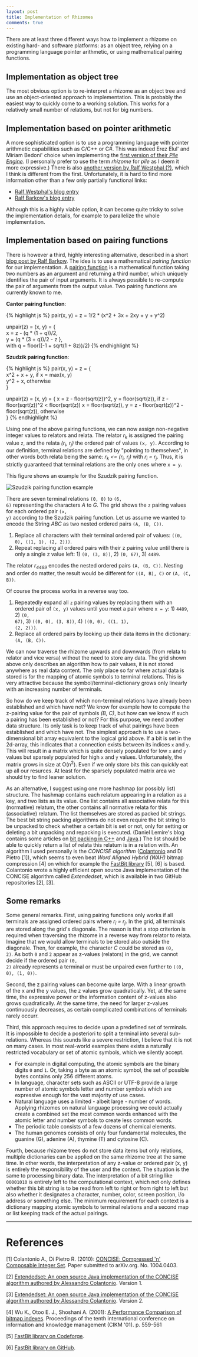```yaml
---
layout: post
title: Implementation of Rhizomes
comments: true
---
```

There are at least three different ways how to implement a rhizome on existing hard- and software platforms: as an object tree, relying on a programming language pointer arithmetic, or using mathematical pairing functions.<!--more-->

## Implementation as object tree

The most obvious option is to re-interpret a rhizome as an object tree and use an object-oriented approach to implementation. This is probably the easiest way to quickly come to a working solution. This works for a relatively small number of relations, but not for big numbers.

## Implementation based on pointer arithmetic

A more sophisticated option is to use a programming language with pointer arithmetic capabilities such as C/C++ or C#. This was indeed Erez Elul' and Miriam Bedoni' choice when implementing the [first version of their _Pile Engine_](http://sourceforge.net/projects/pileworks/). (I personally prefer to use the term _rhizome_ for _pile_ as I deem it more expressive.) There is also [another version by Ralf Westphal (?)](https://code.google.com/p/pile/), which I think is different from the first. Unfortunately, it is hard to find more information other than a few only partially functional links:

* [Ralf Westphal's blog entry](http://weblogs.asp.net/ralfw/441384)
* [Ralf Barkow's blog entry](http://ralfbarkow.wordpress.com/2006/04/23/what-is-a-pile_object/)

Although this is a highly viable option, it can become quite tricky to solve the implementation details, for example to parallelize the whole implementation.

## Implementation based on pairing functions

There is however a third, highly interesting alternative, described in a short [blog post by Ralf Barkow](http://ralfbarkow.wordpress.com/2006/06/21/the-cauchycantor-diagonal-method/). The idea is to use a mathematical _pairing function_ for our implementation. A [pairing function](http://en.wikipedia.org/wiki/Pairing_function) is a mathematical function taking two numbers as an argument and returning a third number, which uniquely identifies the pair of input arguments. It is always possible to re-compute the pair of arguments from the output value. Two pairing functions are currently known to me.

__Cantor pairing function__:

{% highlight js %}
pair(x, y) = z = 1/2 * (x^2 + 3x + 2xy + y + y^2)

unpair(z) = (x, y) = {  
    x = z - (q * (1 + q))/2,  
    y = (q * (3 + q))/2 - z },  
    with q = floor((-1 + sqrt(1 + 8z))/2)
{% endhighlight %}

__Szudzik pairing function__:

{% highlight js %}
pair(x, y) = z = {  
    x^2 + x + y, if x = max(x, y)  
    y^2 + x, otherwise  
}

unpair(z) = (x, y) = {
    x = z - floor(sqrt(z))^2, y = floor(sqrt(z)), if z - floor(sqrt(z))^2 < floor(sqrt(z))
    x = floor(sqrt(z)), y = z - floor(sqrt(z))^2 - floor(sqrt(z)), otherwise  
}
{% endhighlight %}

Using one of the above pairing functions, we can now assign non-negative integer values to relators and relata. The relator _r<sub>k</sub>_ is assigned the pairing value <code>z</code>, and the relata _(r<sub>i</sub>, r<sub>j</sub>)_ the ordered pair of values <code>(x, y)</code>. According to our definition, terminal relations are defined by "pointing to themselves", in other words both relata being the same: _r<sub>k</sub> <= (r<sub>i</sub>, r<sub>j</sub>)_ with _r<sub>i</sub> = r<sub>j</sub>_. Thus, it is strictly guaranteed that terminal relations are the only ones where <code>x = y</code>.

This figure shows an example for the Szudzik pairing function. 

![Szudzik pairing function example](/public/img/szudzik-pairing-func.jpg "Szudzik pairing function example")

There are seven terminal relations <code>(0, 0)</code> to <code>(6, 6)</code> representing the characters _A_ to _G_. The grid shows the <code>z</code> pairing values for each ordered pair <code>(x, y)</code> according to the Szudzik pairing function. Let us assume we wanted to encode the String _ABC_ as two nested ordered pairs <code>(A, (B, C))</code>.

1. Replace all characters with their terminal ordered pair of values: <code>((0, 0), ((1, 1), (2, 2)))</code>.
2. Repeat replacing all ordered pairs with their z pairing value until there is only a single z value left: 1) <code>(0, (3, 8))</code>, 2) <code>(0, 67)</code>, 3) <code>4489</code>.

The relator _r<sub>4489</sub>_ encodes the nested ordered pairs <code>(A, (B, C))</code>. Nesting and order do matter, the result would be different for <code>((A, B), C)</code> or <code>(A, (C, B))</code>.

Of course the process works in a reverse way too.

1. Repeatedly expand all <code>z</code> pairing values by replacing them with an ordered pair of <code>(x, y)</code> values until you meet a pair where <code>x = y</code>: 1) <code>4489</code>, 2) <code>(0, 67)</code>, 3) <code>((0, 0), (3, 8))</code>, 4) <code>((0, 0), ((1, 1), (2, 2)))</code>.
2. Replace all ordered pairs by looking up their data items in the dictionary: <code>(A, (B, C))</code>.

We can now traverse the rhizome upwards and downwards (from relata to relator and vice versa) without the need to store any data. The grid shown above only describes an algorithm how to pair values, it is not stored anywhere as real data content. The only place so far where actual data is stored is for the mapping of atomic symbols to terminal relations. This is very attractive because the symbol/terminal-dictionary grows only linearly with an increasing number of terminals.

So how do we keep track of which non-terminal relations have already been established and which have not? We know for example how to compute the z-pairing value for the pair of symbols _(B, C)_, but how can we know if such a pairing has been established or not? For this purpose, we need another data structure. Its only task is to keep track of what pairings have been established and which have not. The simplest approach is to use a two-dimensional bit array equivalent to the logical grid above. If a bit is set in the 2d-array, this indicates that a connection exists between its indices <code>x</code> and <code>y</code>. This will result in a matrix which is quite densely populated for low <code>x</code> and <code>y</code> values but sparsely populated for high <code>x</code> and <code>y</code> values. Unfortunately, the matrix grows in size at O(n<sup>2</sup>). Even if we only store bits this can quickly eat up all our resurces. At least for the sparsely populated matrix area we should try to find leaner solution.

As an alternative, I suggest using one more hashmap (or possibly list) structure. The hashmap contains each relatum appearing in a relation as a key, and two lists as its value. One list contains all associative relata for this (normative) relatum, the other contains all normative relata for this (associative) relatum. The list themselves are stored as packed bit strings. The best bit string packing algorithms do not even require the bit string to be unpacked to check whether a certain bit is set or not, only for setting or deleting a bit unpacking and repacking is executed. (Daniel Lemire's blog contains some articles on [bit packing in C++](http://lemire.me/blog/archives/2012/03/06/how-fast-is-bit-packing/) and [Java](http://lemire.me/blog/archives/2013/07/08/fast-integer-compression-in-java/).) The list should be able to quickly return a list of relata this relatum is in a relation with. An algorithm I used personally is the _CONCISE algorithm_ ([Colantonio](http://ricerca.mat.uniroma3.it/users/colanton/publications.html) and Di Pietro [1]), which seems to even beat _Word Aligned Hybrid (WAH)_ bitmap compression [4] on which for example the [FastBit library](https://sdm.lbl.gov/fastbit/) [5], [6] is based. Colantonio wrote a highly efficient open source Java implementation of the CONCISE algorithm called _Extendedset_, which is available in two GitHub repositories [2], [3].

## Some remarks

Some general remarks. First, using pairing functions only works if all terminals are assigned ordered pairs where _r<sub>i</sub> = r<sub>j</sub>_. In the grid, all terminals are stored along the grid's diagonale. The reason is that a stop criterion is required when traversing the rhizome in a reverse way from relator to relata. Imagine that we would allow terminals to be stored also outside the diagonale. Then, for example, the character _C_ could be stored as <code>(0, 2)</code>. As both <code>0</code> and <code>2</code> appear as z-values (relators) in the grid, we cannot decide if the ordered pair <code>(0, 2)</code> already represents a terminal or must be unpaired even further to <code>((0, 0), (1, 0))</code>.

Second, the z pairing values can become quite large. With a linear growth of the x and the y values, the z values grow quadratically. Yet, at the same time, the expressive power or the information content of z-values also grows quadratically. At the same time, the need for larger z-values continuously decreases, as certain complicated combinations of terminals rarely occurr.

Third, this approach requires to decide upon a predefined set of terminals. It is impossible to decide a posteriori to split a terminal into several sub-relations. Whereas this sounds like a severe restriction, I believe that it is not on many cases. In most real-world examples there exists a naturally restricted vocabulary or set of atomic symbols, which we silently accept.

* For example in digital computing, the atomic symbols are the binary digits <code>0</code> and <code>1</code>. Or, taking a byte as an atomic symbol, the set of possible bytes contains only 256 different atoms.
* In language, character sets such as ASCII or UTF-8 provide a large number of atomic symbols letter and number symbols which are expressive enough for the vast majority of use cases.
* Natural language uses a limited - albeit large - number of words. Applying rhizomes on natural language processing we could actually create a combined set the most common words enhanced with the atomic letter and number symbols to create less common words.
* The periodic table consists of a few dozens of chemical elements.
* The human genomes consists of only four fundamental molecules, the guanine (G), adenine (A), thymine (T) and cytosine (C).

Fourth, because rhizome trees do not store data items but only relations, multiple dictionaries can be applied on the same rhizome tree at the same time. In other words, the interpretation of any z-value or ordered pair (x, y) is entirely the responsibility of the user and the context. The situation is the same to processing binary data. The interpretation of a bit string like <code>00001010</code> is entirely left to the computational context, which not only defines whether this bit string is to be read from left to right or from right to left but also whether it designates a character, number, color, screen position, i/o address or something else. The minimum requirement for each context is a dictionary mapping atomic symbols to terminal relations and a second map or list keeping track of the actual pairings.

----

# References

[1] Colantonio A., Di Pietro R. (2010): [CONCISE: Compressed 'n' Composable Integer Set](http://arxiv.org/abs/1004.0403). Paper submitted to arXiv.org. No. 1004.0403.

[2] [Extendedset: An open source Java implementation of the CONCISE algorithm authored by Alessandro Colantonio](https://github.com/tuplejump/extendedset/). Version 1.
 
[3] [Extendedset: An open source Java implementation of the CONCISE algorithm authored by Alessandro Colantonio](https://github.com/metamx/extendedset). Version 2.

[4] Wu K., Otoo E. J., Shoshani A. (2001): [A Performance Comparison of bitmap indexes](https://sdm.lbl.gov/~kewu/ps/LBNL-48975.pdf). Proceedings of the tenth international conference on information and knowledge management (CIKM '01). p. 559-561

[5] [FastBit library on Codeforge](https://codeforge.lbl.gov/projects/fastbit/).

[6] [FastBit library on GitHub](https://github.com/gingi/fastbit).